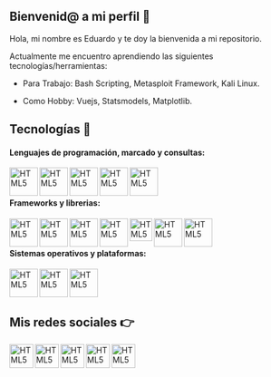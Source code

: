 ## Bienvenid@ a mi perfil 👋 
Hola, mi nombre es Eduardo y te doy la bienvenida a mi repositorio.

Actualmente me encuentro aprendiendo las siguientes tecnologías/herramientas:

- Para Trabajo: Bash Scripting, Metasploit Framework, Kali Linux.

- Como Hobby: Vuejs, Statsmodels, Matplotlib.

## Tecnologías 🚀

#### Lenguajes de programación, marcado y consultas:

[<img align="left" alt="HTML5" width="50px" src="https://user-images.githubusercontent.com/123834433/221429610-fe38f003-d198-4f45-8b6a-4f6980874d28.png" />](https://www.python.org/)

[<img align="left" alt="HTML5" width="50px" src="https://user-images.githubusercontent.com/123834433/221429609-3f89f9c0-758a-4fb1-b011-6e8b8b3c7a17.png" />](https://developer.mozilla.org/es/docs/Web/JavaScript)

[<img align="left" alt="HTML5" width="50px" src="https://user-images.githubusercontent.com/123834433/221429608-1fdba7a9-82b4-4477-b47e-690d5a6f435a.png" />](https://developer.mozilla.org/es/docs/Web/HTML)

[<img align="left" alt="HTML5" width="50px" src="https://user-images.githubusercontent.com/123834433/221429611-4b465fb8-e429-4547-824f-8c354d2794f0.png" />](https://aws.amazon.com/es/what-is/sql/)

[<img align="left" alt="HTML5" width="50px" src="https://user-images.githubusercontent.com/123834433/221429606-a7fef5f8-5cb4-4dee-96bd-3d29959092d6.png" />](https://www.hostinger.es/tutoriales/bash-script-linux)

<br/><br/>

#### Frameworks y librerias:

[<img align="left" alt="HTML5" width="50px" src="https://user-images.githubusercontent.com/123834433/221431039-7fa581bf-d4e9-49b1-b9d5-faf898fa789e.png" />](https://fastapi.tiangolo.com/)

[<img align="left" alt="HTML5" width="50px" src="https://user-images.githubusercontent.com/123834433/221441244-31e00a82-94c8-4b18-9552-375cf4d53b0f.png" />](https://www.djangoproject.com/)

[<img align="left" alt="HTML5" width="50px" src="https://user-images.githubusercontent.com/123834433/221441492-c525af0d-453b-44d7-8faf-d8e4407aa84b.png" />](https://vuejs.org/)

[<img align="left" alt="HTML5" width="50px" src="https://user-images.githubusercontent.com/123834433/221442566-5eb78d03-6b9c-45b3-98a9-e2806347b118.png" />](https://www.metasploit.com/)

[<img align="left" alt="HTML5" width="40px" src="https://user-images.githubusercontent.com/123834433/221441961-13d8cab1-8fbc-45cf-b986-8d7cb655a150.png" />](https://pandas.pydata.org/)

[<img align="left" alt="HTML5" width="50px" src="https://user-images.githubusercontent.com/123834433/221441962-f955f92e-e43a-4cd6-b017-7219512e8f8e.svg" />](https://www.statsmodels.org/stable/index.html)

[<img align="left" alt="HTML5" width="50px" src="https://user-images.githubusercontent.com/123834433/221441959-0433108f-438e-4dc7-9c56-442f2640f96b.png" />](https://matplotlib.org/)

<br/><br/>

#### Sistemas operativos y plataformas:

[<img align="left" alt="HTML5" width="50px" src="https://user-images.githubusercontent.com/123834433/221430093-cf3a7845-c214-4760-9b09-2f3d50f50d4c.png" />](https://ubuntu-mate.org/)

[<img align="left" alt="HTML5" width="50px" src="https://user-images.githubusercontent.com/123834433/221431606-ec77839e-73b7-40fb-ac6c-4b9739fbffcb.png" />](https://www.kali.org/)

[<img align="left" alt="HTML5" width="50px" src="https://user-images.githubusercontent.com/123834433/221430903-5e98db22-3485-42bd-a056-31ffb42cd98e.png" />](https://www.arduino.cc/)

<br/><br/><br/>

## Mis redes sociales 👉


[<img align="left" alt="HTML5" width="42px" src="https://user-images.githubusercontent.com/123834433/221331314-6432bdbb-0f0a-4bef-a5b1-40bdd9dcaf7d.png" />](https://www.linkedin.com/in/eduummpy/)

[<img align="left" alt="HTML5" width="42px" src="https://user-images.githubusercontent.com/123834433/221331309-3df61c1c-6cad-41eb-a34c-3f6dfc86e7d9.png" />](https://www.facebook.com/profile.php?id=100089603037953)

[<img align="left" alt="HTML5" width="42px" src="https://user-images.githubusercontent.com/123834433/221331311-2d4625b5-65a2-4aaa-aab7-86a86a311884.png" />](https://www.instagram.com/eduummpy/)

[<img align="left" alt="HTML5" width="42px" src="https://user-images.githubusercontent.com/123834433/221331315-ccb8d8b0-f807-44a2-aaf7-d0fd17d3b483.png" />](https://www.tiktok.com/@eduummpy/)

[<img align="left" alt="HTML5" width="42px" src="https://user-images.githubusercontent.com/123834433/221431947-8b17c1f4-242d-4f60-ae94-2deb69c34594.png" />](https://www.youtube.com/@eduummpy)

<!--
### Hola, bienvenid@ a mi perfil👋

**eduummpy/eduummpy** is a ✨ _special_ ✨ repository because its `README.md` (this file) appears on your GitHub profile.

Here are some ideas to get you started:

- 🔭 I’m currently working on ...
- 🌱 I’m currently learning ...
- 👯 I’m looking to collaborate on ...
- 🤔 I’m looking for help with ...
- 💬 Ask me about ...
- 📫 How to reach me: ...
- 😄 Pronouns: ...
- ⚡ Fun fact: ...
-->
